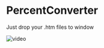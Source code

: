 # PercentConverter
Just drop your .htm files to window

![video](https://github.com/alexonemore/PercentConverter/assets/78875946/6210fd3d-f746-4914-9d44-0966d6d416c0)
